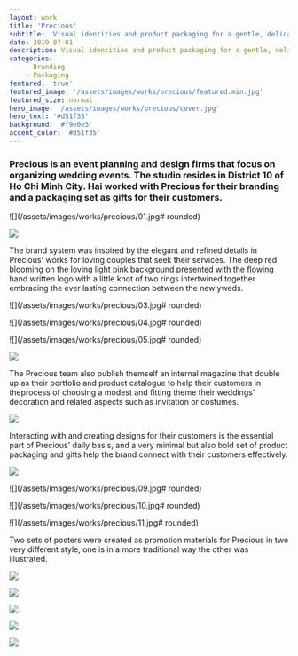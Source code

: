 ```yaml
---
layout: work
title: 'Precious'
subtitle: 'Visual identities and product packaging for a gentle, delicate and refined event planning and design firms.'
date: 2019-07-01
description: Visual identities and product packaging for a gentle, delicate and refined event planning and design firms.
categories:
    - Branding
    - Packaging
featured: 'true'
featured_image: '/assets/images/works/precious/featured.min.jpg'
featured_size: normal
hero_image: '/assets/images/works/precious/cover.jpg'
hero_text: '#d51f35'
background: '#f9e0e3'
accent_color: '#d51f35'
---
```


### Precious is an event planning and design firms that focus on organizing wedding events. The studio resides in District 10 of Ho Chi Minh City. Hai worked with Precious for their branding and a packaging set as gifts for their customers.

![](/assets/images/works/precious/01.jpg# rounded)

![](/assets/images/works/precious/02.jpg)

The brand system was inspired by the elegant and refined details in Precious' works for loving couples that seek their services. The deep red blooming on the loving light pink background presented with the flowing hand written logo with a little knot of two rings intertwined together embracing the ever lasting connection between the newlyweds.

![](/assets/images/works/precious/03.jpg# rounded)

![](/assets/images/works/precious/04.jpg# rounded)

![](/assets/images/works/precious/05.jpg# rounded)

![](/assets/images/works/precious/06.jpg)

The Precious team also publish themself an internal magazine that double up as their portfolio and product catalogue to help their customers in theprocess of choosing a modest and fitting theme their weddings' decoration and related aspects such as invitation or costumes.

![](/assets/images/works/precious/07.jpg)

Interacting with and creating designs for their customers is the essential part of Precious' daily basis, and a very minimal but also bold set of product packaging and gifts help the brand connect with their customers effectively.

![](/assets/images/works/precious/08.jpg)

![](/assets/images/works/precious/09.jpg# rounded)

![](/assets/images/works/precious/10.jpg# rounded)

![](/assets/images/works/precious/11.jpg# rounded)

Two sets of posters were created as promotion materials for Precious in two very different style, one is in a more traditional way the other was illustrated.

![](/assets/images/works/precious/12.jpg)

![](/assets/images/works/precious/13.jpg)

![](/assets/images/works/precious/14.jpg)

![](/assets/images/works/precious/15.jpg)

![](/assets/images/works/precious/16.jpg)
